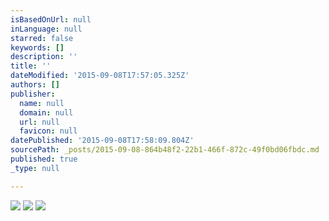 ```yaml
---
isBasedOnUrl: null
inLanguage: null
starred: false
keywords: []
description: ''
title: ''
dateModified: '2015-09-08T17:57:05.325Z'
authors: []
publisher:
  name: null
  domain: null
  url: null
  favicon: null
datePublished: '2015-09-08T17:58:09.804Z'
sourcePath: _posts/2015-09-08-864b48f2-22b1-466f-872c-49f0bd06fbdc.md
published: true
_type: null

---
```

![](https://the-grid-user-content.s3-us-west-2.amazonaws.com/38db5915-88db-4158-b18b-fefbddf1a845.png)
![](https://the-grid-user-content.s3-us-west-2.amazonaws.com/5a470bb6-9c35-4603-970b-0bafa844a99c.png)
![](https://the-grid-user-content.s3-us-west-2.amazonaws.com/a45e5a0f-0b77-4297-8a77-2fb862f28835.png)